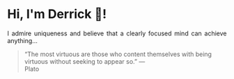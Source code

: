 # Hi, I'm Derrick 👋!
<p align="justify">I admire uniqueness and believe that a clearly focused mind can achieve anything...</p> 
<!-- #quote-start -->
<blockquote>&ldquo;The most virtuous are those who content themselves with being virtuous without seeking to appear so.&rdquo; &mdash; <footer>Plato</footer></blockquote>
<!-- #quote-end -->
